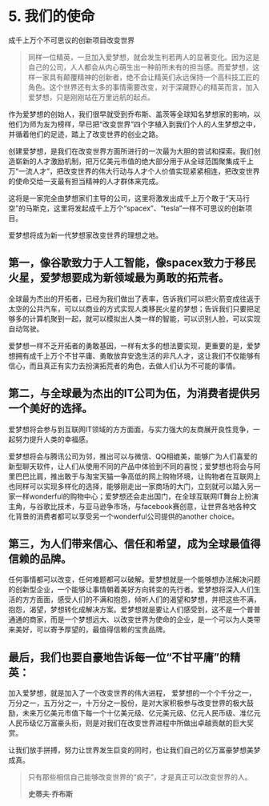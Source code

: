 # 5. 我们的使命

成千上万个不可思议的创新项目改变世界

>同样一位精英，一旦加入爱梦想，就会发生判若两人的显著变化。因为这是自己的公司，人人都会从内心萌生出一种前所未有的担当感。而爱梦想，这样一家具有颠覆精神的创新者，绝不会让精英们永远保持一个高科技工匠的角色。这个世界还有太多的事情需要改变，对于深藏野心的精英而言，加入爱梦想，只是刚刚站在万里远航的起点。

作为爱梦想的创始人，我们很早就受到乔布斯、盖茨等全球知名梦想家的影响，以他们为师为友为榜样，早已把“改变世界”四个字植入到我们个人的人生梦想之中，并循着他们的足迹，踏上了改变世界的创业之路。

创建爱梦想，是我们在改变世界方面所进行的一次最为大胆的尝试和探索。我们创造崭新的人才激励机制，把万亿美元市值的绝大部分用于从全球范围聚集成千上万“一流人才”，把改变世界的伟大行动与人才个人价值实现紧紧相连，把改变世界的使命交给一支最有担当精神的人才群体来完成。

这将是一家完全由梦想家们主导的公司，这里将激发出成千上万个敢于“天马行空”的马斯克，这里将发起成千上万个“spacex”、“tesla”一样不可思议的创新项目。

爱梦想将成为新一代梦想家改变世界的理想之地。

## 第一，像谷歌致力于人工智能，像spacex致力于移民火星，爱梦想要成为新领域最为勇敢的拓荒者。
全球最为杰出的开拓者，已经为我们做出了表率，告诉我们可以把火箭变成往返于太空的公共汽车，可以以商业的方式实现人类移民火星的梦想；告诉我们只要把足够多的计算机聚到一起，就可以模拟出人类一样的智能，可以识别人脸，可以实现自动驾驶。

爱梦想一样不乏开拓者的勇敢基因，一样有太多的想法要实现，更重要的是，爱梦想拥有成千上万个不甘平庸、勇敢放弃安逸生活的非凡人才，这让我们不仅能够有信心，而且真正有实力去扮演拓荒者的角色，去做人们认为不可能的事情。

## 第二，与全球最为杰出的IT公司为伍，为消费者提供另一个美好的选择。
爱梦想将会参与到互联网IT领域的方方面面，与实力强大的友商展开良性竞争，一起努力提升人类的幸福感。

爱梦想将会与腾讯公司为邻，推出可以与微信、QQ相媲美，能够广为人们喜爱的新型聊天软件，让人们从使用不同的产品中体验到不同的喜悦；爱梦想也将会与阿里巴巴比肩，推出敢于与淘宝天猫一争高低的网上购物环境，让购物者在互联网上也同样可以实现多样化的选择，能够刚走出一家商场的大门，立刻就可以踏入另一家一样wonderful的购物中心；爱梦想还会走出国门，在全球互联网IT舞台上扮演主角，与谷歌比技术，与亚马逊争市场，与facebook赛创意，让世界各地各种文化背景的消费者都可以享受另一个wonderful公司提供的another choice。

## 第三，为人们带来信心、信任和希望，成为全球最值得信赖的品牌。
任何事情都可以改变，任何难题都可以破解。爱梦想就是一个能够想办法解决问题的创新型企业，一个能够让事情朝着美好方向转变的先行者。爱梦想将深入人们生活的方方面面，感受人们的不满和抱怨，倾听人们的渴望和梦想，并把这些不满，抱怨，渴望，梦想转化成解决方案。爱梦想就是要让人们感受到，这不是一个普普通通的商家，而是一个梦想远大、以改变世界为使命的企业，是一个可以为人类带来美好，可以寄予厚望的，最值得信赖的宝贵品牌。

## 最后，我们也要自豪地告诉每一位“不甘平庸”的精英：
加入爱梦想，就是加入了一个改变世界的伟大进程， 爱梦想的一个个千分之一，万分之一，五万分之一，十万分之一股份，是对大家积极参与改变世界的极大鼓励，未来万亿美元市值下每一个十亿美元级、亿元美元级、亿元人民币级、准亿元人民币级亿万富豪头衔，则是对我们在改变世界进程中所做出卓越贡献的巨大奖赏。

让我们放手拼搏，努力让世界发生巨变的同时，也让我们自己的亿万富豪梦想美梦成真。

>只有那些相信自己能够改变世界的“疯子”，才是真正可以改变世界的人。
>
>**史蒂夫·乔布斯**

